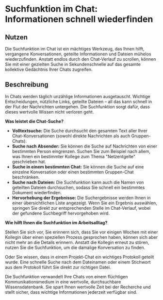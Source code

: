 
# Suchfunktion im Chat: Informationen schnell wiederfinden

## Nutzen

Die Suchfunktion im Chat ist ein mächtiges Werkzeug, das Ihnen hilft, vergangene Konversationen, geteilte Informationen und Dateien mühelos wiederzufinden. Anstatt endlos durch den Chat-Verlauf zu scrollen, können Sie mit einer gezielten Suche in Sekundenschnelle auf das gesamte kollektive Gedächtnis Ihrer Chats zugreifen.

## Beschreibung

In Chats werden täglich unzählige Informationen ausgetauscht. Wichtige Entscheidungen, nützliche Links, geteilte Dateien – all das kann schnell in der Flut der Nachrichten untergehen. Die Suchfunktion sorgt dafür, dass dieses wertvolle Wissen nicht verloren geht.

**Was leistet die Chat-Suche?**

*   **Volltextsuche:** Die Suche durchsucht den gesamten Text aller Ihrer Chat-Konversationen (sowohl direkte Nachrichten als auch Gruppen-Chats).
*   **Suche nach Absender:** Sie können die Suche auf Nachrichten von einer bestimmten Person eingrenzen. Suchen Sie zum Beispiel nach allem, was Ihnen ein bestimmter Kollege zum Thema "Netzentgelte" geschrieben hat.
*   **Suche in einem bestimmten Chat:** Sie können die Suche auf eine einzelne Konversation oder einen bestimmten Gruppen-Chat beschränken.
*   **Suche nach Dateien:** Die Suchfunktion kann auch die Namen von geteilten Dateien durchsuchen, sodass Sie schnell ein bestimmtes Dokument wiederfinden.
*   **Hervorhebung der Ergebnisse:** Die Suchergebnisse werden Ihnen in einer übersichtlichen Liste angezeigt. Wenn Sie ein Ergebnis auswählen, springen Sie direkt zur entsprechenden Stelle im Chat-Verlauf, wobei der gefundene Suchbegriff hervorgehoben wird.

**Wie hilft Ihnen die Suchfunktion im Arbeitsalltag?**

Stellen Sie sich vor, Sie erinnern sich, dass Sie vor einigen Wochen mit einer Kollegin über einen speziellen Prozess gesprochen haben, können sich aber nicht mehr an die Details erinnern. Anstatt die Kollegin erneut zu stören, nutzen Sie die Suchfunktion, um die damalige Konversation zu finden.

Oder Sie wissen, dass in einem Projekt-Chat ein wichtiges Protokoll geteilt wurde. Eine schnelle Suche nach dem Dateinamen oder einem Stichwort aus dem Protokoll führt Sie direkt zur richtigen Datei.

Die Suchfunktion verwandelt Ihre Chats von einem flüchtigen Kommunikationsmedium in eine wertvolle, durchsuchbare Wissensdatenbank. Sie spart Ihnen wertvolle Zeit bei der Recherche und stellt sicher, dass wichtige Informationen jederzeit verfügbar sind.
